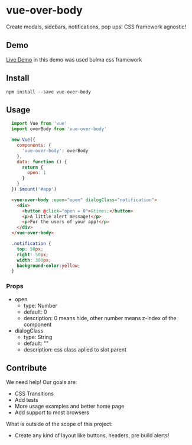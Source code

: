 # vue-over-body
Create modals, sidebars, notifications, pop ups! 
CSS framework agnostic!

## Demo
[Live Demo](http://marcodpt.github.io/vue-over-body)
in this demo was used bulma css framework

## Install
```
npm install --save vue-over-body
```

## Usage
```javascript
  import Vue from 'vue'
  import overBody from 'vue-over-body'

  new Vue({
    components: {
      'vue-over-body': overBody
    },
    data: function () {
      return {
        open: 1
      }
    }
  }).$mount('#app')
```

```html
  <vue-over-body :open="open" dialogClass="notification">
    <div>
      <button @click="open = 0">&times;</button>
      <p>A little alert message!</p> 
      <p>For the users of your app!</p> 
    </div>
  </vue-over-body>
```

```css
  .notification {
    top: 50px;
    right: 50px;
    width: 300px;
    background-color:yellow;
  }
```

### Props
 - open
   - type: Number
   - default: 0
   - description: 0 means hide, other number means z-index of the component
 - dialogClass
   - type: String
   - default: ""
   - description: css class aplied to slot parent

## Contribute
We need help! Our goals are:
 - CSS Transitions
 - Add tests
 - More usage examples and better home page
 - Add support to most browsers

What is outside of the scope of this project:
 - Create any kind of layout like buttons, headers, pre build alerts!
